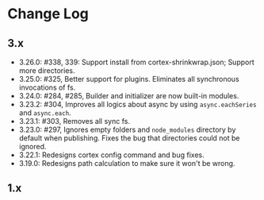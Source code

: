 # Change Log

## 3.x 

- 3.26.0: #338, 339: Support install from cortex-shrinkwrap.json; Support more directories.
- 3.25.0: #325, Better support for plugins. Eliminates all synchronous invocations of fs.
- 3.24.0: #284, #285, Builder and initializer are now built-in modules.
- 3.23.2: #304, Improves all logics about async by using `async.eachSeries` and `async.each`.
- 3.23.1: #303, Removes all sync fs.
- 3.23.0: #297, Ignores empty folders and `node_modules` directory by default when publishing. Fixes the bug that directories could not be ignored.
- 3.22.1: Redesigns cortex config command and bug fixes.
- 3.19.0: Redesigns path calculation to make sure it won't be wrong.



















## 1.x

